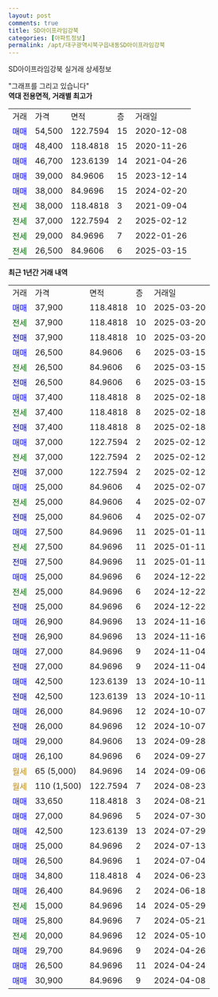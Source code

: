 ```yaml
---
layout: post
comments: true
title: SD아이프라임강북
categories: [아파트정보]
permalink: /apt/대구광역시북구읍내동SD아이프라임강북
---
```


SD아이프라임강북 실거래 상세정보

<script type="text/javascript">
  google.charts.load('current', {'packages':['line', 'corechart']});
  google.charts.setOnLoadCallback(drawChart);

  function drawChart() {
    var data = new google.visualization.DataTable();
    data.addColumn('date', '거래일');
    data.addColumn('number', "매매");
    data.addColumn('number', "전세");
    data.addColumn('number', "전매");

    data.addRows([[new Date(Date.parse("2025-03-20")), 37900, null, null], [new Date(Date.parse("2025-03-20")), null, 37900, null], [new Date(Date.parse("2025-03-20")), null, null, 37900], [new Date(Date.parse("2025-03-15")), 26500, null, null], [new Date(Date.parse("2025-03-15")), null, 26500, null], [new Date(Date.parse("2025-03-15")), null, null, 26500], [new Date(Date.parse("2025-02-18")), 37400, null, null], [new Date(Date.parse("2025-02-18")), null, 37400, null], [new Date(Date.parse("2025-02-18")), null, null, 37400], [new Date(Date.parse("2025-02-12")), 37000, null, null], [new Date(Date.parse("2025-02-12")), null, 37000, null], [new Date(Date.parse("2025-02-12")), null, null, 37000], [new Date(Date.parse("2025-02-07")), 25000, null, null], [new Date(Date.parse("2025-02-07")), null, 25000, null], [new Date(Date.parse("2025-02-07")), null, null, 25000], [new Date(Date.parse("2025-01-11")), 27500, null, null], [new Date(Date.parse("2025-01-11")), null, 27500, null], [new Date(Date.parse("2025-01-11")), null, null, 27500], [new Date(Date.parse("2024-12-22")), 25000, null, null], [new Date(Date.parse("2024-12-22")), null, 25000, null], [new Date(Date.parse("2024-12-22")), null, null, 25000], [new Date(Date.parse("2024-11-16")), 26900, null, null], [new Date(Date.parse("2024-11-16")), null, null, 26900], [new Date(Date.parse("2024-11-04")), 27000, null, null], [new Date(Date.parse("2024-11-04")), null, null, 27000], [new Date(Date.parse("2024-10-11")), 42500, null, null], [new Date(Date.parse("2024-10-11")), null, null, 42500], [new Date(Date.parse("2024-10-07")), 26000, null, null], [new Date(Date.parse("2024-10-07")), null, null, 26000], [new Date(Date.parse("2024-09-28")), 29000, null, null], [new Date(Date.parse("2024-09-27")), 26100, null, null], [new Date(Date.parse("2024-09-06")), null, null, null], [new Date(Date.parse("2024-08-23")), null, null, null], [new Date(Date.parse("2024-08-21")), 33650, null, null], [new Date(Date.parse("2024-07-30")), 27000, null, null], [new Date(Date.parse("2024-07-29")), 42500, null, null], [new Date(Date.parse("2024-07-13")), 25000, null, null], [new Date(Date.parse("2024-07-04")), 26500, null, null], [new Date(Date.parse("2024-06-23")), 34800, null, null], [new Date(Date.parse("2024-06-18")), 26400, null, null], [new Date(Date.parse("2024-05-29")), null, 15000, null], [new Date(Date.parse("2024-05-21")), 25800, null, null], [new Date(Date.parse("2024-05-10")), null, 20000, null], [new Date(Date.parse("2024-04-26")), 29700, null, null], [new Date(Date.parse("2024-04-24")), 26500, null, null], [new Date(Date.parse("2024-04-08")), 30900, null, null]]);

    var options = {
      hAxis: {
        format: 'yyyy/MM/dd'
      },    
      lineWidth: 0,
      pointsVisible: true,    
      title: '최근 1년간 유형별 실거래가 분포',
      legend: { position: 'bottom' }
    };

    var formatter = new google.visualization.NumberFormat({pattern:'###,###'} );
    formatter.format(data, 1);
    formatter.format(data, 2);
    
    setTimeout(function() {
        var chart = new google.visualization.LineChart(document.getElementById('columnchart_material'));
        chart.draw(data, (options));
        document.getElementById('loading').style.display = 'none';
    }, 200);
  }
</script>


<div id="loading" style="z-index:20; display: block; margin-left: 0px">"그래프를 그리고 있습니다"</div>
<div id="columnchart_material" style="width: 95%; margin-left: 0px; display: block"></div>
<!-- contents start -->
<b>역대 전용면적, 거래별 최고가</b>
<table class="sortable">
    <tr>
      <td>거래</td>
      <td>가격</td>
      <td>면적</td>
      <td>층</td>
      <td>거래일</td>
    </tr>
        <tr>
          <td><a style="color: blue">매매</a></td>
          <td>54,500</td>
          <td>122.7594</td>
          <td>15</td>
          <td>2020-12-08</td>
        </tr>            <tr>
          <td><a style="color: blue">매매</a></td>
          <td>48,400</td>
          <td>118.4818</td>
          <td>15</td>
          <td>2020-11-26</td>
        </tr>            <tr>
          <td><a style="color: blue">매매</a></td>
          <td>46,700</td>
          <td>123.6139</td>
          <td>14</td>
          <td>2021-04-26</td>
        </tr>            <tr>
          <td><a style="color: blue">매매</a></td>
          <td>39,000</td>
          <td>84.9606</td>
          <td>15</td>
          <td>2023-12-14</td>
        </tr>            <tr>
          <td><a style="color: blue">매매</a></td>
          <td>38,000</td>
          <td>84.9696</td>
          <td>15</td>
          <td>2024-02-20</td>
        </tr>        
        <tr>
              <td><a style="color: darkgreen">전세</a></td>
              <td>38,000</td>
              <td>118.4818</td>
              <td>3</td>
              <td>2021-09-04</td>
            </tr>            <tr>
              <td><a style="color: darkgreen">전세</a></td>
              <td>37,000</td>
              <td>122.7594</td>
              <td>2</td>
              <td>2025-02-12</td>
            </tr>            <tr>
              <td><a style="color: darkgreen">전세</a></td>
              <td>29,000</td>
              <td>84.9696</td>
              <td>7</td>
              <td>2022-01-26</td>
            </tr>            <tr>
              <td><a style="color: darkgreen">전세</a></td>
              <td>26,500</td>
              <td>84.9606</td>
              <td>6</td>
              <td>2025-03-15</td>
            </tr>        
    
</table>

<b>최근 1년간 거래 내역</b>

<table class="sortable">
    <tr>
      <td>거래</td>
      <td>가격</td>
      <td>면적</td>
      <td>층</td>
      <td>거래일</td>
    </tr>
    <tr>
      <td><a style="color: blue">매매</a></td>
      <td>37,900</td>
      <td>118.4818</td>
      <td>10</td>
      <td>2025-03-20</td>
    </tr>          <tr>
      <td><a style="color: darkgreen">전세</a></td>
      <td>37,900</td>
      <td>118.4818</td>
      <td>10</td>
      <td>2025-03-20</td>
    </tr>          <tr>
      <td><a style="color: darkblue">전매</a></td>
      <td>37,900</td>
      <td>118.4818</td>
      <td>10</td>
      <td>2025-03-20</td>
    </tr>          <tr>
      <td><a style="color: blue">매매</a></td>
      <td>26,500</td>
      <td>84.9606</td>
      <td>6</td>
      <td>2025-03-15</td>
    </tr>          <tr>
      <td><a style="color: darkgreen">전세</a></td>
      <td>26,500</td>
      <td>84.9606</td>
      <td>6</td>
      <td>2025-03-15</td>
    </tr>          <tr>
      <td><a style="color: darkblue">전매</a></td>
      <td>26,500</td>
      <td>84.9606</td>
      <td>6</td>
      <td>2025-03-15</td>
    </tr>          <tr>
      <td><a style="color: blue">매매</a></td>
      <td>37,400</td>
      <td>118.4818</td>
      <td>8</td>
      <td>2025-02-18</td>
    </tr>          <tr>
      <td><a style="color: darkgreen">전세</a></td>
      <td>37,400</td>
      <td>118.4818</td>
      <td>8</td>
      <td>2025-02-18</td>
    </tr>          <tr>
      <td><a style="color: darkblue">전매</a></td>
      <td>37,400</td>
      <td>118.4818</td>
      <td>8</td>
      <td>2025-02-18</td>
    </tr>          <tr>
      <td><a style="color: blue">매매</a></td>
      <td>37,000</td>
      <td>122.7594</td>
      <td>2</td>
      <td>2025-02-12</td>
    </tr>          <tr>
      <td><a style="color: darkgreen">전세</a></td>
      <td>37,000</td>
      <td>122.7594</td>
      <td>2</td>
      <td>2025-02-12</td>
    </tr>          <tr>
      <td><a style="color: darkblue">전매</a></td>
      <td>37,000</td>
      <td>122.7594</td>
      <td>2</td>
      <td>2025-02-12</td>
    </tr>          <tr>
      <td><a style="color: blue">매매</a></td>
      <td>25,000</td>
      <td>84.9606</td>
      <td>4</td>
      <td>2025-02-07</td>
    </tr>          <tr>
      <td><a style="color: darkgreen">전세</a></td>
      <td>25,000</td>
      <td>84.9606</td>
      <td>4</td>
      <td>2025-02-07</td>
    </tr>          <tr>
      <td><a style="color: darkblue">전매</a></td>
      <td>25,000</td>
      <td>84.9606</td>
      <td>4</td>
      <td>2025-02-07</td>
    </tr>          <tr>
      <td><a style="color: blue">매매</a></td>
      <td>27,500</td>
      <td>84.9696</td>
      <td>11</td>
      <td>2025-01-11</td>
    </tr>          <tr>
      <td><a style="color: darkgreen">전세</a></td>
      <td>27,500</td>
      <td>84.9696</td>
      <td>11</td>
      <td>2025-01-11</td>
    </tr>          <tr>
      <td><a style="color: darkblue">전매</a></td>
      <td>27,500</td>
      <td>84.9696</td>
      <td>11</td>
      <td>2025-01-11</td>
    </tr>          <tr>
      <td><a style="color: blue">매매</a></td>
      <td>25,000</td>
      <td>84.9696</td>
      <td>6</td>
      <td>2024-12-22</td>
    </tr>          <tr>
      <td><a style="color: darkgreen">전세</a></td>
      <td>25,000</td>
      <td>84.9696</td>
      <td>6</td>
      <td>2024-12-22</td>
    </tr>          <tr>
      <td><a style="color: darkblue">전매</a></td>
      <td>25,000</td>
      <td>84.9696</td>
      <td>6</td>
      <td>2024-12-22</td>
    </tr>          <tr>
      <td><a style="color: blue">매매</a></td>
      <td>26,900</td>
      <td>84.9696</td>
      <td>13</td>
      <td>2024-11-16</td>
    </tr>          <tr>
      <td><a style="color: darkblue">전매</a></td>
      <td>26,900</td>
      <td>84.9696</td>
      <td>13</td>
      <td>2024-11-16</td>
    </tr>          <tr>
      <td><a style="color: blue">매매</a></td>
      <td>27,000</td>
      <td>84.9696</td>
      <td>9</td>
      <td>2024-11-04</td>
    </tr>          <tr>
      <td><a style="color: darkblue">전매</a></td>
      <td>27,000</td>
      <td>84.9696</td>
      <td>9</td>
      <td>2024-11-04</td>
    </tr>          <tr>
      <td><a style="color: blue">매매</a></td>
      <td>42,500</td>
      <td>123.6139</td>
      <td>13</td>
      <td>2024-10-11</td>
    </tr>          <tr>
      <td><a style="color: darkblue">전매</a></td>
      <td>42,500</td>
      <td>123.6139</td>
      <td>13</td>
      <td>2024-10-11</td>
    </tr>          <tr>
      <td><a style="color: blue">매매</a></td>
      <td>26,000</td>
      <td>84.9696</td>
      <td>12</td>
      <td>2024-10-07</td>
    </tr>          <tr>
      <td><a style="color: darkblue">전매</a></td>
      <td>26,000</td>
      <td>84.9696</td>
      <td>12</td>
      <td>2024-10-07</td>
    </tr>          <tr>
      <td><a style="color: blue">매매</a></td>
      <td>29,000</td>
      <td>84.9606</td>
      <td>13</td>
      <td>2024-09-28</td>
    </tr>          <tr>
      <td><a style="color: blue">매매</a></td>
      <td>26,100</td>
      <td>84.9696</td>
      <td>6</td>
      <td>2024-09-27</td>
    </tr>          <tr>
      <td><a style="color: darkgoldenrod">월세</a></td>
      <td>65 (5,000)</td>
      <td>84.9696</td>
      <td>14</td>
      <td>2024-09-06</td>
    </tr>          <tr>
      <td><a style="color: darkgoldenrod">월세</a></td>
      <td>110 (1,500)</td>
      <td>122.7594</td>
      <td>7</td>
      <td>2024-08-23</td>
    </tr>          <tr>
      <td><a style="color: blue">매매</a></td>
      <td>33,650</td>
      <td>118.4818</td>
      <td>3</td>
      <td>2024-08-21</td>
    </tr>          <tr>
      <td><a style="color: blue">매매</a></td>
      <td>27,000</td>
      <td>84.9696</td>
      <td>5</td>
      <td>2024-07-30</td>
    </tr>          <tr>
      <td><a style="color: blue">매매</a></td>
      <td>42,500</td>
      <td>123.6139</td>
      <td>13</td>
      <td>2024-07-29</td>
    </tr>          <tr>
      <td><a style="color: blue">매매</a></td>
      <td>25,000</td>
      <td>84.9696</td>
      <td>2</td>
      <td>2024-07-13</td>
    </tr>          <tr>
      <td><a style="color: blue">매매</a></td>
      <td>26,500</td>
      <td>84.9696</td>
      <td>1</td>
      <td>2024-07-04</td>
    </tr>          <tr>
      <td><a style="color: blue">매매</a></td>
      <td>34,800</td>
      <td>118.4818</td>
      <td>4</td>
      <td>2024-06-23</td>
    </tr>          <tr>
      <td><a style="color: blue">매매</a></td>
      <td>26,400</td>
      <td>84.9696</td>
      <td>2</td>
      <td>2024-06-18</td>
    </tr>          <tr>
      <td><a style="color: darkgreen">전세</a></td>
      <td>15,000</td>
      <td>84.9696</td>
      <td>14</td>
      <td>2024-05-29</td>
    </tr>          <tr>
      <td><a style="color: blue">매매</a></td>
      <td>25,800</td>
      <td>84.9696</td>
      <td>7</td>
      <td>2024-05-21</td>
    </tr>          <tr>
      <td><a style="color: darkgreen">전세</a></td>
      <td>20,000</td>
      <td>84.9696</td>
      <td>12</td>
      <td>2024-05-10</td>
    </tr>          <tr>
      <td><a style="color: blue">매매</a></td>
      <td>29,700</td>
      <td>84.9696</td>
      <td>9</td>
      <td>2024-04-26</td>
    </tr>          <tr>
      <td><a style="color: blue">매매</a></td>
      <td>26,500</td>
      <td>84.9696</td>
      <td>11</td>
      <td>2024-04-24</td>
    </tr>          <tr>
      <td><a style="color: blue">매매</a></td>
      <td>30,900</td>
      <td>84.9696</td>
      <td>9</td>
      <td>2024-04-08</td>
    </tr>      </table>
<!-- contents end -->    

